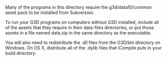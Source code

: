 Many of the programs in this directory require the g3d/data10/common 
asset pack to be installed from Subversion.

To run your G3D programs on computers without G3D installed, 
include all of the assets that they require in their data-files
directories, or put those assets in a file named data.zip in the
same directory as the executable.  

You will also need to redistribute the .dll files from the
G3D/bin directory on Windows.  On OS X, distribute all of the
.dylib files that iCompile puts in your build directory.